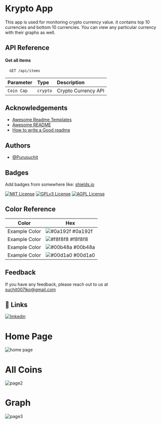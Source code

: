 
# Krypto App

This app is used for monitoring crypto currency value. it contains top 10 currencies and bottom 10 currencies.
You can view any particular currency with their graphs as well.


## API Reference

#### Get all items

```http
  GET /api/items
```

| Parameter | Type     | Description                |
| :-------- | :------- | :------------------------- |
| `Coin Cap` | `crypto` | Crypto Currency API |





## Acknowledgements

 - [Awesome Readme Templates](https://awesomeopensource.com/project/elangosundar/awesome-README-templates)
 - [Awesome README](https://github.com/matiassingers/awesome-readme)
 - [How to write a Good readme](https://bulldogjob.com/news/449-how-to-write-a-good-readme-for-your-github-project)


## Authors

- [@Purusuchit](https://www.github.com/Purusuchit)


## Badges

Add badges from somewhere like: [shields.io](https://shields.io/)

[![MIT License](https://img.shields.io/badge/License-MIT-green.svg)](https://choosealicense.com/licenses/mit/)
[![GPLv3 License](https://img.shields.io/badge/License-GPL%20v3-yellow.svg)](https://opensource.org/licenses/)
[![AGPL License](https://img.shields.io/badge/license-AGPL-blue.svg)](http://www.gnu.org/licenses/agpl-3.0)

## Color Reference

| Color             | Hex                                                                |
| ----------------- | ------------------------------------------------------------------ |
| Example Color | ![#0a192f](https://via.placeholder.com/10/0a192f?text=+) #0a192f |
| Example Color | ![#f8f8f8](https://via.placeholder.com/10/f8f8f8?text=+) #f8f8f8 |
| Example Color | ![#00b48a](https://via.placeholder.com/10/00b48a?text=+) #00b48a |
| Example Color | ![#00d1a0](https://via.placeholder.com/10/00b48a?text=+) #00d1a0 |


## Feedback

If you have any feedback, please reach out to us at suchit007lko@gmail.com


## 🔗 Links
[![linkedin](https://img.shields.io/badge/linkedin-0A66C2?style=for-the-badge&logo=linkedin&logoColor=white)](https://www.linkedin.com/in/puru-chaudhary-a59050199/)



# Home Page

![home page](https://user-images.githubusercontent.com/101620807/202548758-aefa1810-3e15-479f-a95a-0b03008fa601.jpeg)



# All Coins

![page2](https://user-images.githubusercontent.com/101620807/202549148-e2a7e53f-d902-48c3-b3e0-7ba984865f9f.jpeg)



# Graph

![page3](https://user-images.githubusercontent.com/101620807/202549289-8e537b24-935b-43ea-b6dc-1a847db11320.jpeg)


